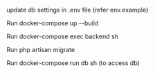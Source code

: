 update db settings in .env file (refer env.example) 

Run docker-compose up --build

Run docker-compose exec backend sh

Run php artisan migrate

Run docker-compose run db sh (to access db)

